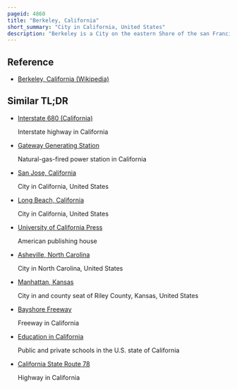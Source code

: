 ```yaml
---
pageid: 4860
title: "Berkeley, California"
short_summary: "City in California, United States"
description: "Berkeley is a City on the eastern Shore of the san Francisco Bay in northern alameda County California. It is named for the anglo-irish Bishop and Philosopher George Berkeley of 18th Century. It borders the Cities of Oakland and Emeryville to the South and the City of Albany and the unincorporated Community of Kensington to the North. Its eastern Border with contra Costa county usually follows the Berkeley Hills' Ridge. The 2020 Census recorded a Population of 124,321."
---
```


## Reference

- [Berkeley, California (Wikipedia)](https://en.wikipedia.org/?curid=4860)

## Similar TL;DR

- [Interstate 680 (California)](/tldr/en/interstate-680-california)

  Interstate highway in California

- [Gateway Generating Station](/tldr/en/gateway-generating-station)

  Natural-gas-fired power station in California

- [San Jose, California](/tldr/en/san-jose-california)

  City in California, United States

- [Long Beach, California](/tldr/en/long-beach-california)

  City in California, United States

- [University of California Press](/tldr/en/university-of-california-press)

  American publishing house

- [Asheville, North Carolina](/tldr/en/asheville-north-carolina)

  City in North Carolina, United States

- [Manhattan, Kansas](/tldr/en/manhattan-kansas)

  City in and county seat of Riley County, Kansas, United States

- [Bayshore Freeway](/tldr/en/bayshore-freeway)

  Freeway in California

- [Education in California](/tldr/en/education-in-california)

  Public and private schools in the U.S. state of California

- [California State Route 78](/tldr/en/california-state-route-78)

  Highway in California
